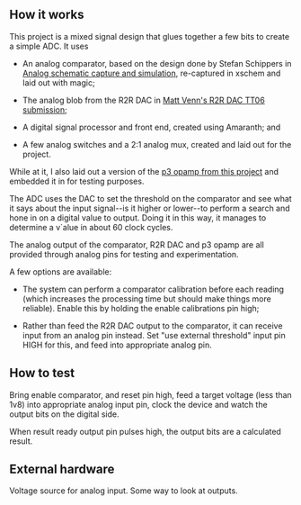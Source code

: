 <!---

This file is used to generate your project datasheet. Please fill in the information below and delete any unused
sections.

You can also include images in this folder and reference them in the markdown. Each image must be less than
512 kb in size, and the combined size of all images must be less than 1 MB.
-->

## How it works

This project is a mixed signal design that glues together a few bits to create a simple ADC.  It uses

  * An analog comparator, based on the design done by Stefan Schippers in [Analog schematic capture and simulation](https://www.youtube.com/watch?v=q3ZcpSkVVuc), re-captured in xschem and laid out with magic;
  
  * The analog blob from the R2R DAC in [Matt Venn's R2R DAC TT06 submission](https://github.com/mattvenn/tt06-analog-r2r-dac);
  
  * A digital signal processor and front end, created using Amaranth; and
  
  * A few analog switches and a 2:1 analog mux, created and laid out for the project.
  
While at it, I also laid out a version of the [p3 opamp from this project](https://github.com/argunda/tt06-tiny-opamp) and embedded it in for testing purposes.


The ADC uses the DAC to set the threshold on the comparator and see what it says about the input signal--is it higher or lower--to perform a search and hone in on a digital value to output.  Doing it in this way, it manages to determine a v`alue in about 60 clock cycles.


The analog output of the comparator, R2R DAC and p3 opamp are all provided through analog pins for testing and experimentation.

A few options are available:

  * The system can perform a comparator calibration before each reading (which increases the processing time but should make things more reliable).  Enable this by holding the enable calibrations pin high;
  
  * Rather than feed the R2R DAC output to the comparator, it can receive input from an analog pin instead.  Set "use external threshold" input pin HIGH for this, and feed into appropriate analog pin.

## How to test

Bring enable comparator, and reset pin high, feed a target voltage (less than 1v8) into appropriate analog input pin, clock the device and watch the output bits on the digital side.

When result ready output pin pulses high, the output bits are a calculated result.

## External hardware

Voltage source for analog input.  Some way to look at outputs.
